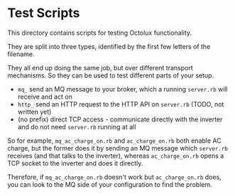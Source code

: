 # Test Scripts

This directory contains scripts for testing Octolux functionality.

They are split into three types, identified by the first few letters of the filename.

They all end up doing the same job, but over different transport mechanisms. So they can be used to test different parts of your setup.

* `mq_` send an MQ message to your broker, which a running `server.rb` will receive and act on
* `http_` send an HTTP request to the HTTP API on `server.rb` (TODO, not written yet)
* (no prefix) direct TCP access - communicate directly with the inverter and do not need `server.rb` running at all

So for example, `mq_ac_charge_on.rb` and `ac_charge_on.rb` both enable AC charge, but the former does it by sending an MQ message which `server.rb` receives (and that talks to the inverter), whereas `ac_charge_on.rb` opens a TCP socket to the inverter and does it directly.

Therefore, if `mq_ac_charge_on.rb` doesn't work but `ac_charge_on.rb` does, you can look to the MQ side of your configuration to find the problem.